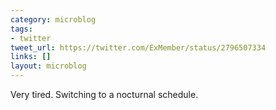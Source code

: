 ```yaml
---
category: microblog
tags:
- twitter
tweet_url: https://twitter.com/ExMember/status/2796507334
links: []
layout: microblog
---
```

Very tired. Switching to a nocturnal schedule.
